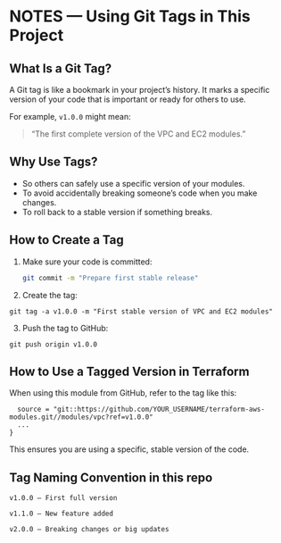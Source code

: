 #  NOTES — Using Git Tags in This Project

##  What Is a Git Tag?

A Git tag is like a bookmark in your project’s history. It marks a specific version of your code that is important or ready for others to use.

For example, `v1.0.0` might mean:
> “The first complete version of the VPC and EC2 modules.”

##  Why Use Tags?

- So others can safely use a specific version of your modules.
- To avoid accidentally breaking someone’s code when you make changes.
- To roll back to a stable version if something breaks.

##  How to Create a Tag

1. Make sure your code is committed:
   ```bash
   git commit -m "Prepare first stable release" 
   ```
2. Create the tag:
```
git tag -a v1.0.0 -m "First stable version of VPC and EC2 modules"
```
3. Push the tag to GitHub:
```
git push origin v1.0.0
```
## How to Use a Tagged Version in Terraform

When using this module from GitHub, refer to the tag like this:
```module "vpc" {
  source = "git::https://github.com/YOUR_USERNAME/terraform-aws-modules.git//modules/vpc?ref=v1.0.0"
  ...
}
```
This ensures you are using a specific, stable version of the code.

## Tag Naming Convention in this repo

    v1.0.0 — First full version

    v1.1.0 — New feature added

    v2.0.0 — Breaking changes or big updates